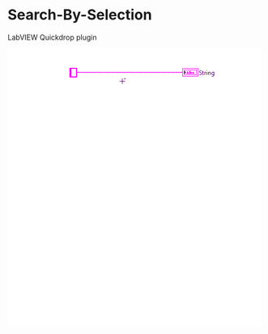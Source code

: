 # Search-By-Selection
LabVIEW Quickdrop plugin


![Search by selection - String](/img/Search%20by%20selection%20-%20String.gif)
